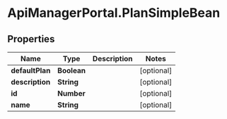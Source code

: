 # ApiManagerPortal.PlanSimpleBean

## Properties
Name | Type | Description | Notes
------------ | ------------- | ------------- | -------------
**defaultPlan** | **Boolean** |  | [optional] 
**description** | **String** |  | [optional] 
**id** | **Number** |  | [optional] 
**name** | **String** |  | [optional] 


